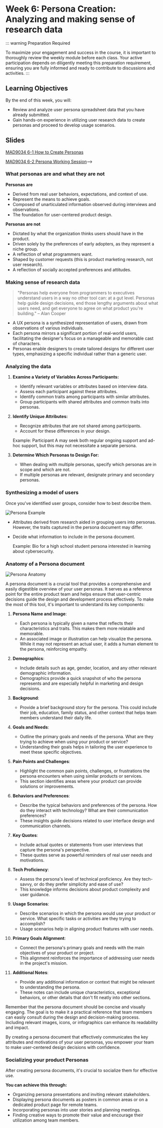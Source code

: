 # Week 6: Persona Creation: Analyzing and making sense of research data

::: warning Preparation Required

To maximize your engagement and success in the course, it is important to thoroughly review the weekly module before each class. Your active participation depends on diligently meeting this preparation requirement, ensuring you are fully informed and ready to contribute to discussions and activities.
:::

## Learning Objectives

By the end of this week, you will:

- Review and analyze user persona spreadsheet data that you have already submitted.
- Gain hands-on experience in utilizing user research data to create personas and proceed to develop usage scenarios.

## Slides

[MAD9034 6-1 How to Create Personas](/f2024/Persona-Creation.pdf)

[MAD9034 6-2 Persona Working Session](/f2024/Persona-Working-Session.pdf)-->


### What personas are and what they are not

**Personas are**

- Derived from real user behaviors, expectations, and context of use.
- Represent the means to achieve goals.
- Composed of unarticulated information observed during interviews and observations.
- The foundation for user-centered product design.

**Personas are not**

- Dictated by what the organization thinks users should have in the product.
- Driven solely by the preferences of early adopters, as they represent a niche group.
- A reflection of what programmers want.
- Shaped by customer requests (this is product marketing research, not user research).
- A reflection of socially accepted preferences and attitudes.

### Making sense of research data

> "Personas help everyone from programmers to executives understand users in a way no other tool can: at a gut level. Personas help guide design decisions, end those lengthy arguments about what users need, and get everyone to agree on what product you're building." – Alan Cooper

- A UX persona is a synthesized representation of users, drawn from observations of various individuals.
- Each persona mirrors a significant portion of real-world users, facilitating the designer's focus on a manageable and memorable cast of characters.
- Personas enable designers to create tailored designs for different user types, emphasizing a specific individual rather than a generic user.

### Analyzing the data

1. **Examine a Variety of Variables Across Participants:**

   - Identify relevant variables or attributes based on interview data.
   - Assess each participant against these attributes.
   - Identify common traits among participants with similar attributes.
   - Group participants with shared attributes and common traits into personas.

2. **Identify Unique Attributes:**

   - Recognize attributes that are not shared among participants.
   - Account for these differences in your design.

   Example: Participant A may seek both regular ongoing support and ad-hoc support, but this may not necessitate a separate persona.

3. **Determine Which Personas to Design For:**

   - When dealing with multiple personas, specify which personas are in scope and which are not.
   - If multiple personas are relevant, designate primary and secondary personas.

### Synthesizing a model of users

Once you've identified user groups, consider how to best describe them.

![Persona Example](./persona.png)

- Attributes derived from research aided in grouping users into personas. However, the traits captured in the persona document may differ.
- Decide what information to include in the persona document.

  Example: Bio for a high school student persona interested in learning about cybersecurity.

### Anatomy of a Persona document

![Persona Anatomy](./persona-anatomy.png)

A persona document is a crucial tool that provides a comprehensive and easily digestible overview of your user personas. It serves as a reference point for the entire product team and helps ensure that user-centric decisions guide the design and development process effectively. To make the most of this tool, it's important to understand its key components:

1. **Persona Name and Image**:

   - Each persona is typically given a name that reflects their characteristics and traits. This makes them more relatable and memorable.
   - An associated image or illustration can help visualize the persona. While it may not represent an actual user, it adds a human element to the persona, reinforcing empathy.

2. **Demographics**:

   - Include details such as age, gender, location, and any other relevant demographic information.
   - Demographics provide a quick snapshot of who the persona represents and are especially helpful in marketing and design decisions.

3. **Background**:

   - Provide a brief background story for the persona. This could include their job, education, family status, and other context that helps team members understand their daily life.

4. **Goals and Needs**:

   - Outline the primary goals and needs of the persona. What are they trying to achieve when using your product or service?
   - Understanding their goals helps in tailoring the user experience to meet these specific objectives.

5. **Pain Points and Challenges**:

   - Highlight the common pain points, challenges, or frustrations the persona encounters when using similar products or services.
   - This section identifies areas where your product can provide solutions or improvements.

6. **Behaviors and Preferences**:

   - Describe the typical behaviors and preferences of the persona. How do they interact with technology? What are their communication preferences?
   - These insights guide decisions related to user interface design and communication channels.

7. **Key Quotes**:

   - Include actual quotes or statements from user interviews that capture the persona's perspective.
   - These quotes serve as powerful reminders of real user needs and motivations.

8. **Tech Proficiency**:

   - Assess the persona's level of technical proficiency. Are they tech-savvy, or do they prefer simplicity and ease of use?
   - This knowledge informs decisions about product complexity and user guidance.

9. **Usage Scenarios**:

   - Describe scenarios in which the persona would use your product or service. What specific tasks or activities are they trying to accomplish?
   - Usage scenarios help in aligning product features with user needs.

10. **Primary Goals Alignment**:

    - Connect the persona's primary goals and needs with the main objectives of your product or project.
    - This alignment reinforces the importance of addressing user needs in the project's mission.

11. **Additional Notes**:
    - Provide any additional information or context that might be relevant to understanding the persona.
    - These notes can include unique characteristics, exceptional behaviors, or other details that don't fit neatly into other sections.

Remember that the persona document should be concise and visually engaging. The goal is to make it a practical reference that team members can easily consult during the design and decision-making process. Including relevant images, icons, or infographics can enhance its readability and impact.

By creating a persona document that effectively communicates the key attributes and motivations of your user personas, you empower your team to make user-centered design decisions with confidence.

### Socializing your product Personas

After creating persona documents, it's crucial to socialize them for effective use.

**You can achieve this through:**

- Organizing persona presentations and inviting relevant stakeholders.
- Displaying persona documents as posters in common areas or on a dedicated product page for remote teams.
- Incorporating personas into user stories and planning meetings.
- Finding creative ways to promote their value and encourage their utilization among team members.
